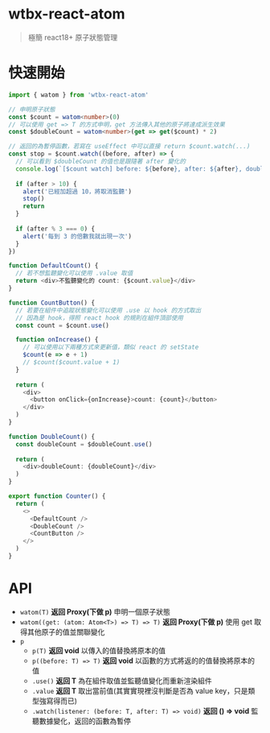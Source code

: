 wtbx-react-atom
===

> 極簡 react18+ 原子狀態管理

# 快速開始

```typescript jsx
import { watom } from 'wtbx-react-atom'

// 申明原子狀態
const $count = watom<number>(0)
// 可以使用 get => T 的方式申明，get 方法傳入其他的原子將達成派生效果
const $doubleCount = watom<number>(get => get($count) * 2)

// 返回的為暫停函數，若寫在 useEffect 中可以直接 return $count.watch(...)
const stop = $count.watch((before, after) => {
  // 可以看到 $doubleCount 的值也是跟隨著 after 變化的
  console.log(`[$count watch] before: ${before}, after: ${after}, doubleCount: ${$doubleCount.value}`)
  
  if (after > 10) {
    alert('已經加超過 10，將取消監聽')
    stop()
    return
  }
  
  if (after % 3 === 0) {
    alert('每到 3 的倍數我就出現一次')
  } 
})

function DefaultCount() {
  // 若不想監聽變化可以使用 .value 取值
  return <div>不監聽變化的 count: {$count.value}</div>
}

function CountButton() {
  // 若要在組件中追蹤狀態變化可以使用 .use 以 hook 的方式取出
  // 因為是 hook，得照 react hook 的規則在組件頂部使用
  const count = $count.use()

  function onIncrease() {
    // 可以使用以下兩種方式來更新值，類似 react 的 setState
    $count(e => e + 1)
    // $count($count.value + 1)
  }
  
  return (
    <div>
      <button onClick={onIncrease}>count: {count}</button>
    </div>
  )
}

function DoubleCount() {
  const doubleCount = $doubleCount.use()
  
  return (
    <div>doubleCount: {doubleCount}</div>
  )
}

export function Counter() {
  return (
    <>
      <DefaultCount />
      <DoubleCount />
      <CountButton />
    </>
  )
}
```

# API

- `watom(T)` **返回 Proxy(下做 p)** 申明一個原子狀態
- `watom((get: (atom: Atom<T>) => T) => T)` **返回 Proxy(下做 p)** 使用 get 取得其他原子的值並關聯變化
- `p`
  - `p(T)` **返回 void** 以傳入的值替換將原本的值
  - `p((before: T) => T)` **返回 void** 以函數的方式將返的的值替換將原本的值
  - `.use()` **返回 T** 為在組件取值並監聽值變化而重新渲染組件
  - `.value` **返回 T** 取出當前值(其實實現裡沒判斷是否為 value key，只是類型強寫得而已)
  - `.watch(listener: (before: T, after: T) => void)` **返回 () => void** 監聽數據變化，返回的函數為暫停
